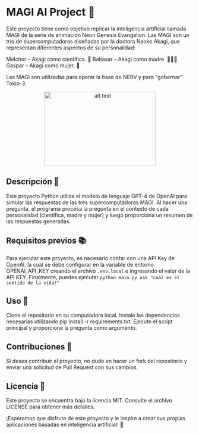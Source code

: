 # MAGI AI Project 🧠

Este proyecto tiene como objetivo replicar la inteligencia artificial llamada MAGI de la serie de animación Neon Genesis Evangelion. Las MAGI son un trío de supercomputadoras diseñadas por la doctora Naoko Akagi, que representan diferentes aspectos de su personalidad:

Melchor – Akagi como científica. 🔬
Baltasar – Akagi como madre. 👩‍👧‍👦
Gaspar – Akagi como mujer. 💃

Las MAGI son utilizadas para operar la base de NERV y para "gobernar" Tokio-3.

<p align="center">
  <img src="https://images4.alphacoders.com/135/thumb-1920-135806.jpg" alt="alt text" width="300" height="200">
</p>

## Descripción 📝

Este proyecto Python utiliza el modelo de lenguaje GPT-4 de OpenAI para simular las respuestas de las tres supercomputadoras MAGI. Al hacer una pregunta, el programa procesa la pregunta en el contexto de cada personalidad (científica, madre y mujer) y luego proporciona un resumen de las respuestas generadas.

## Requisitos previos 📚
Para ejecutar este proyecto, es necesario contar con una API Key de OpenAI, la cual se debe configurar en la variable de entorno OPENAI_API_KEY creando el archivo `.env.local` e ingresando el valor de la API KEY. Finalmente, puedes ejecutar `python main.py ask "cual es el sentido de la vida?"`

## Uso 🚀

Clone el repositorio en su computadora local.
Instale las dependencias necesarias utilizando pip install -r requirements.txt.
Ejecute el script principal y proporcione la pregunta como argumento.

## Contribuciones 👥

Si desea contribuir al proyecto, no dude en hacer un fork del repositorio y enviar una solicitud de Pull Request con sus cambios.

## Licencia 📄

Este proyecto se encuentra bajo la licencia MIT. Consulte el archivo LICENSE para obtener más detalles.

¡Esperamos que disfrute de este proyecto y le inspire a crear sus propias aplicaciones basadas en inteligencia artificial! 🤖
